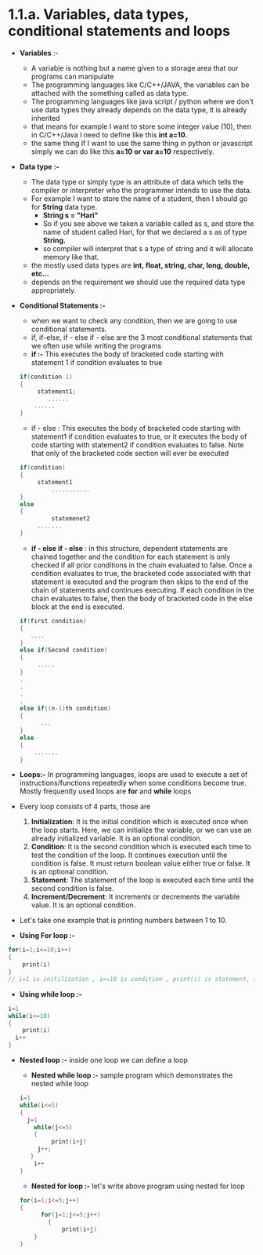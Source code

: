 # 1.1.a. Variables, data types, conditional statements and loops

- **Variables** :-
    - A variable is nothing but a name given to a storage area that our programs can manipulate
    - The programming languages like C/C++/JAVA, the variables can be attached with the something called as data type.
    - The programming languages like java script / python where we don't use data types they already depends on the data type, it is already inherited
    - that means for example I want to store some integer value (10), then in C/C++/Java I need to define like this **int a=10.**
    - the same thing If I want to use the same thing in python or javascript simply we can do like this **a=10 or var a=10** respectively.

- **Data type :-**
    - The data type or simply type is an attribute of data which tells the compiler or interpreter who the programmer intends to use the data.
    - For example I want to store the name of a student, then I should go for **String** data type.
        - **String s = "Hari"**
        - So if you see above we taken a variable called as s, and store the name of student called Hari, for that we declared a s as of type **String.**
        - so compiler will interpret that s a type of string and it will allocate memory like that.
    - the mostly used data types are **int, float, string, char, long, double, etc...**
    - depends on the requirement we should use the required data type appropriately.

- **Conditional Statements :-**
    - when we want to check any condition, then we are going to use conditional statements.
    - if, if-else, if - else if - else are the 3 most conditional statements that we often use while writing the programs
    - **if :-** This executes the body of bracketed code starting with statement 1 if condition evaluates to true

    ```c
    if(condition 1)
    {
    	 statement1;
    		......
        ......
    }
    ```

    - if - else : This executes the body of bracketed code starting with statement1 if condition evaluates to true, or it executes the body of code starting with statement2 if condition evaluates to false. Note that only of the bracketed code section will ever be executed

    ```c
    if(condition)
    {
         statement1 
    		 ...........
    }
    else
    {
    		 statemenet2
         .......
    }
    ```

    - **if - else if - else** : in this structure, dependent statements are chained together and the  condition for each statement is only checked if all prior conditions in the chain evaluated to false. Once a condition evaluates to true, the bracketed code associated with that statement is executed and the program then skips to the end of the chain of statements and continues executing. If each  condition in the chain evaluates to false, then the body of bracketed code in the else block at the end is executed.

    ```c
    if(first condition)
    {
       ....
    }
    else if(Second condition)
    {
    	 .....
    }
    .
    .
    .
    .
    else if((n-1)th condition)
    {
    	  ...
    }
    else
    {
    	.......
    }
    ```

- **Loops:-** In programming languages, loops are used to execute a set of instructions/functions repeatedly when some conditions become true. Mostly frequently used loops are **for** and **while** loops
- Every loop consists of 4 parts, those are
    1. **Initialization**: It is the initial condition which is executed once when the loop starts. Here, we can initialize the variable, or we can use an already initialized variable. It is an optional condition.
    2. **Condition**: It is the second condition which is executed each time to test the condition of the loop. It continues execution until the condition is false. It must return boolean value either true or false. It is an optional condition.
    3. **Statement**: The statement of the loop is executed each time until the second condition is false.
    4. **Increment/Decrement**: It increments or decrements the variable value. It is an optional condition.
- Let's take one example that is printing numbers between 1 to 10.
- **Using For loop :-**

```c
for(i=1;i<=10;i++)
{
	print(i)
}
// i=1 is initilization , i<=10 is condition , print(i) is statement, i++ is increment
```

- **Using while loop :-**

```c
i=1
while(i<=10)
{
	print(i)
  i++
}
```

- **Nested loop :-** inside one loop we can define  a loop
    - **Nested while loop :-** sample program which demonstrates the nested while loop

    ```c
    i=1
    while(i<=5)
    {
      j=1
    	while(j<=5)
    	{
    		 print(i+j)
         j++;
       }
    	i++
    }
    ```

    - **Nested for loop :-** let's write above program using nested for loop

    ```c
    for(i=1;i<=5;j++)
    {
    	  for(j=1;j<=5;j++)
    		{
    		    print(i+j)
        }
    }
    ```